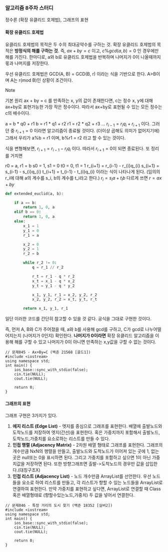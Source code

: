 ### 알고리즘 8주차 스터디
정수론 (확장 유클리드 호제법), 그래프의 표현

#### 확장 유클리드 호제법
유클리드 호제법의 목적은 두 수의 최대공약수를 구하는 것.
확장 유클리드 호제법의 목적은 **방정식의 해를 구하는 것**.
즉, $ax+by=c$ 이고, $c\%gcd(a, b)=0$ 인 경우에만 해를 가진다.
한마디로, a와 b로 유클리드 호제법을 반복하며 나머지가 0이 나올때까지 몫과 나머지를 저장한다.

우선 유클리드 호제법은 GCD(A, B) = GCD(B, r) 이라는 식을 기반으로 한다. A>B이며 A는 r(mod B)인 상황이 조건이다.

> [!NOTE]
> 기본 원리
ax + by = c 를 만족하는 x, y의 값이 존재한다면,
c는 정수 x, y에 대해 ax+by로 표현가능한 가장 작은 정수이다.
따라서 ax+by로 표현될 수 있는 모든 정수는 c의 배수이다.

a = b * q0 + r1
b = r1 * q1 + r2
r1 = r2 * q2 + r3 ... 
$r_{i-1} = r_{i}q_{i}+r_{i+1}$
이다. 그러던 중 $r_{i+1}=0$ 이라면 알고리즘이 종료될 것이다. (더이상 곱해도 의미가 없어지기에)
그래서 우리가 a%b = r1 이며, b%r1 = r2 라고 할 수 있는 것이다.

식을 변형해보면, $r_{i+1}=r_{i-1}-r_{i}q_{i}$ 이다. 따라서 $r_{i+1}=0$이 되면 종료된다.
또 정리를 거치면 

r0 = a, r1 = b
s0 = 1, s1 = 0
t0 = 0, t1 = 1
r_{i+1} = r_{i-1} - r_{i}q_{i}
s_{i+1} = s_{i-1} - s_{i}q_{i}
t_{i+1} = t_{i-1} - t_{i}q_{i}
이라는 식이 나타나게 된다.
(임의의 r_i에 대해 a의 계수를 s_i, b의 계수를 t_i라고 한다.) 
$r_{i}=s_{i}a+t_{i}b$
다르게 쓰면 $r = ax+by$
```python
def extended_euclid(a, b):

    if a == b:
        return 1, 0, a
    elif b == 0:
        return 1, 0, a
    else:
        x_1 = 1
        y_1 = 0
        r_1 = a

        x_2 = 0
        y_2 = 1
        r_2 = b

        while r_2 != 0:
            q = r_1 // r_2

            r_t = r_1 - q * r_2
            x_t = x_1 - q * x_2
            y_t = y_1 - q * y_2

            x_1, y_1, r_1 = x_2, y_2, r_2
            x_2, y_2, r_2 = x_t, y_t, r_t

        return x_1, y_1, r_1
```
일단 이러한 코드를 간단히 참고할 수 있을 것 같다.
공식을 그대로 구현한 것이다.

즉, 먼저 A, B와 C가 주어졌을 때, a와 b를 사용해 gcd를 구하고, C가 gcd로 나누어떨어지는지 (나머지가 0인지) 확인한다.
**나머지가 0이라면** 확장 유클리드 알고리즘을 이용해 해를 구할 수 있고 나머지가 0이 아니면 만족하는 x,y값을 구할 수 없는 것이다.

```
// 문제045 - Ax+By=C (백준 21568 [골드1])
#include <iostream>
using namespace std;
int main() {
    ios_base::sync_with_stdio(false);
    cin.tie(NULL);
    cout.tie(NULL);

    return 0;
}
```

#### 그래프의 표현
그래프 구현은 3가지가 있다.
1) **에지 리스트 (Edge List)** - 엣지를 중심으로 그래프를 표현한다. 배열에 출발노드와 도착노드를 저장하여 엣지(간선)을 표현한다. 혹은 가중치까지 포함해서 출발노드,도착노드,가중치를 요소로하는 리스트를 만들 수 있다.
2) **인접 행렬 (Adjacency Matrix)** - 2차원 배열 형태로 그래프를 표현한다. 그래프의 개수만큼 NxN의 행렬을 만들고, 출발노드와 도착노드가 이어져 있는 곳에 1, 없는곳은 null또는 0을 표시하면 된다. 그리고 가중치를 포함하고 싶으면 1이 아닌 가중치값을 저장하면 된다. 또한 방향그래프면 출발->도착노드의 경우만 값을 삽입한다.(대칭구조X)
3) **인접 리스트 (Adjacency List)** - 노드 개수만큼 ArrayList를 선언한다. 우선 노드들을 요소로 하여 리스트를 만들고, 각 리스트가 향할 수 있는 노드들을 ArrayList로 연결하여 표현한다. 만약 가중치를 표현하고 싶다면, ArrayList로 연결할 때 Class혹은 배열형태로 (향할수있는노드,가중치) 두 값을 넣어서 연결한다.
```
// 문제046 - 특정 거리의 도시 찾기 (백준 18352 [실버2])
#include <iostream>
using namespace std;
int main() {
    ios_base::sync_with_stdio(false);
    cin.tie(NULL);
    cout.tie(NULL);

    return 0;
}
```